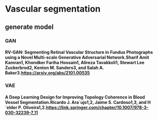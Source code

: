 # Vascular segmentation
## generate model
### GAN
#### RV-GAN: Segmenting Retinal Vascular Structure in Fundus Photographs using a Novel Multi-scale Generative Adversarial Network.Sharif Amit Kamran1, Khondker Fariha Hossain1, Alireza Tavakkoli1, Stewart Lee Zuckerbrod2, Kenton M. Sanders3, and Salah A. Baker3.https://arxiv.org/abs/2101.00535
### VAE
#### A Deep Learning Design for Improving Topology Coherence in Blood Vessel Segmentation.Ricardo J. Ara´ujo1,2, Jaime S. Cardoso1,3, and H´elder P. Oliveira1,2.https://link.springer.com/chapter/10.1007/978-3-030-32239-7_11
